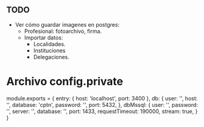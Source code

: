 ## TODO
* Ver cómo guardar imagenes en postgres:
  - Profesional: fotoarchivo, firma.
  - Importar datos:
    * Localidades.
    * Instituciones
    * Delegaciones.
    
# Archivo config.private 
 module.exports = {
  entry: {
    host: 'localhost',
    port: 3400
  },
  db: {
    user: '',
    host: '',
    database: 'cptn',
    password: '',
    port: 5432,
  },
  dbMssql: {
    user: '',
    password: '',
    server: '',
    database: '',
    port: 1433,
    requestTimeout: 190000,
    stream: true,
  }
}
